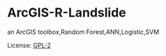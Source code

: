 ArcGIS-R-Landslide
==================

an ArcGIS toolbox,Random Forest,ANN,Logistic,SVM

License: [GPL-2](https://github.com/kalelfc/ArcGIS-R-Landslide/blob/master/License.txt)
